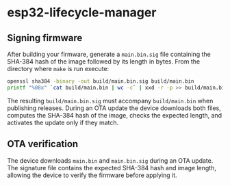 # esp32-lifecycle-manager

## Signing firmware

After building your firmware, generate a `main.bin.sig` file containing the
SHA-384 hash of the image followed by its length in bytes. From the directory
where `make` is run execute:

```bash
openssl sha384 -binary -out build/main.bin.sig build/main.bin
printf "%08x" `cat build/main.bin | wc -c` | xxd -r -p >> build/main.bin.sig
```

The resulting `build/main.bin.sig` must accompany `build/main.bin` when
publishing releases. During an OTA update the device downloads both files,
computes the SHA-384 hash of the image, checks the expected length, and
activates the update only if they match.

## OTA verification

The device downloads `main.bin` and `main.bin.sig` during an OTA update. The
signature file contains the expected SHA-384 hash and image length, allowing the
device to verify the firmware before applying it.
